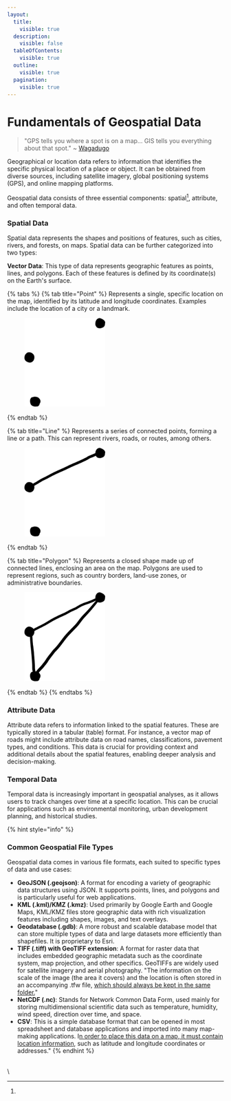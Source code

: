 ```yaml
---
layout:
  title:
    visible: true
  description:
    visible: false
  tableOfContents:
    visible: true
  outline:
    visible: true
  pagination:
    visible: true
---
```


# Fundamentals of Geospatial Data

> "GPS tells you where a spot is on a map… GIS tells you everything about that spot." \~ [Wagadugo](https://www.reddit.com/r/gis/comments/1c3inhc/comment/kzheiil/?utm\_source=share\&utm\_medium=web3x\&utm\_name=web3xcss\&utm\_term=1\&utm\_content=share\_button)

Geographical or location data refers to information that identifies the specific physical location of a place or object. It can be obtained from diverse sources, including satellite imagery, global positioning systems (GPS), and online mapping platforms.&#x20;

Geospatial data consists of three essential components: spatial[^1], attribute, and often temporal data.&#x20;

### Spatial Data

Spatial data represents the shapes and positions of features, such as cities, rivers, and forests, on maps. Spatial data can be further categorized into two types:

**Vector Data**: This type of data represents geographic features as points, lines, and polygons. Each of these features is defined by its coordinate(s) on the Earth's surface.&#x20;

{% tabs %}
{% tab title="Point" %}
Represents a single, specific location on the map, identified by its latitude and longitude coordinates. Examples include the location of a city or a landmark.

<figure><img src="../.gitbook/assets/image.png" alt="" width="188"><figcaption></figcaption></figure>
{% endtab %}

{% tab title="Line" %}
Represents a series of connected points, forming a line or a path. This can represent rivers, roads, or routes, among others.

<figure><img src="../.gitbook/assets/image (1).png" alt="" width="188"><figcaption></figcaption></figure>
{% endtab %}

{% tab title="Polygon" %}
Represents a closed shape made up of connected lines, enclosing an area on the map. Polygons are used to represent regions, such as country borders, land-use zones, or administrative boundaries.

<figure><img src="../.gitbook/assets/image (2).png" alt="" width="188"><figcaption></figcaption></figure>
{% endtab %}
{% endtabs %}

### Attribute Data

Attribute data refers to information linked to the spatial features. These are typically stored in a tabular (table) format. For instance, a vector map of roads might include attribute data on road names, classifications, pavement types, and conditions. This data is crucial for providing context and additional details about the spatial features, enabling deeper analysis and decision-making.

### Temporal Data

Temporal data is increasingly important in geospatial analyses, as it allows users to track changes over time at a specific location. This can be crucial for applications such as environmental monitoring, urban development planning, and historical studies.

{% hint style="info" %}
### **Common Geospatial File Types**

Geospatial data comes in various file formats, each suited to specific types of data and use cases:

* **GeoJSON (.geojson)**: A format for encoding a variety of geographic data structures using JSON. It supports points, lines, and polygons and is particularly useful for web applications.
* **KML (.kml)/KMZ (.kmz)**: Used primarily by Google Earth and Google Maps, KML/KMZ files store geographic data with rich visualization features including shapes, images, and text overlays.
* **Geodatabase (.gdb)**: A more robust and scalable database model that can store multiple types of data and large datasets more efficiently than shapefiles. It is proprietary to Esri.
* **TIFF (.tiff) with GeoTIFF extension**: A format for raster data that includes embedded geographic metadata such as the coordinate system, map projection, and other specifics. GeoTIFFs are widely used for satellite imagery and aerial photography. "The information on the scale of the image (the area it covers) and the location is often stored in an accompanying .tfw file, [which should always be kept in the same folder.](https://kit.exposingtheinvisible.org/en/)"
* **NetCDF (.nc)**: Stands for Network Common Data Form, used mainly for storing multidimensional scientific data such as temperature, humidity, wind speed, direction over time, and space.
* **CSV**: This is a simple database format that can be opened in most spreadsheet and database applications and imported into many map-making applications. I[n order to place this data on a map, it must contain location information](https://kit.exposingtheinvisible.org/en/how/maps.html), such as latitude and longitude coordinates or addresses."
{% endhint %}



\
\


[^1]: 
